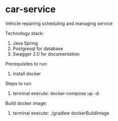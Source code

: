 # car-service
Vehicle repairing scheduling and managing service

Technology stack:
  1. Java Spring
  2. Postgresql for database
  3. Swagger 2.0 for documentation

Prerequisites to run:
  1. install docker

Steps to run:
  1. terminal execute: docker-compose up -d
  
Build docker image:
  1. terminal execute: ./gradlew dockerBuildImage

